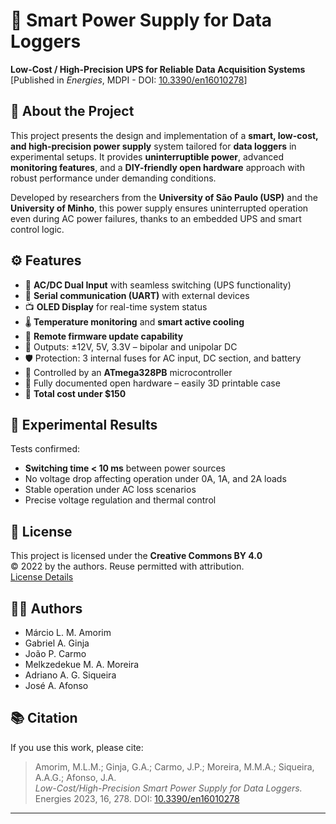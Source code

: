 # 🧠 Smart Power Supply for Data Loggers

**Low-Cost / High-Precision UPS for Reliable Data Acquisition Systems**  
[Published in *Energies*, MDPI - DOI: [10.3390/en16010278](https://doi.org/10.3390/en16010278)]

## 📌 About the Project

This project presents the design and implementation of a **smart, low-cost, and high-precision power supply** system tailored for **data loggers** in experimental setups. It provides **uninterruptible power**, advanced **monitoring features**, and a **DIY-friendly open hardware** approach with robust performance under demanding conditions.

Developed by researchers from the **University of São Paulo (USP)** and the **University of Minho**, this power supply ensures uninterrupted operation even during AC power failures, thanks to an embedded UPS and smart control logic.

## ⚙️ Features

- 🔋 **AC/DC Dual Input** with seamless switching (UPS functionality)
- 📶 **Serial communication (UART)** with external devices
- 📺 **OLED Display** for real-time system status
- 🌡️ **Temperature monitoring** and **smart active cooling**
- 🔄 **Remote firmware update capability**
- 📏 Outputs: ±12V, 5V, 3.3V – bipolar and unipolar DC
- 🛡️ Protection: 3 internal fuses for AC input, DC section, and battery
- 🧠 Controlled by an **ATmega328PB** microcontroller
- 🧩 Fully documented open hardware – easily 3D printable case
- 💸 **Total cost under $150**

## 🧪 Experimental Results

Tests confirmed:

- **Switching time < 10 ms** between power sources  
- No voltage drop affecting operation under 0A, 1A, and 2A loads  
- Stable operation under AC loss scenarios  
- Precise voltage regulation and thermal control

## 📜 License

This project is licensed under the **Creative Commons BY 4.0**  
© 2022 by the authors. Reuse permitted with attribution.  
[License Details](https://creativecommons.org/licenses/by/4.0/)

## 👨‍🔬 Authors

- Márcio L. M. Amorim  
- Gabriel A. Ginja  
- João P. Carmo  
- Melkzedekue M. A. Moreira  
- Adriano A. G. Siqueira  
- José A. Afonso

## 📚 Citation

If you use this work, please cite:

> Amorim, M.L.M.; Ginja, G.A.; Carmo, J.P.; Moreira, M.M.A.; Siqueira, A.A.G.; Afonso, J.A.  
> *Low-Cost/High-Precision Smart Power Supply for Data Loggers.*  
> Energies 2023, 16, 278. DOI: [10.3390/en16010278](https://doi.org/10.3390/en16010278)

---

